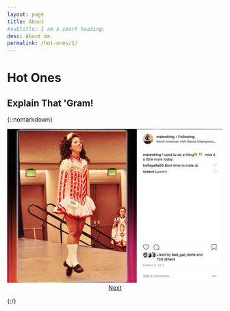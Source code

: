 ```yaml
---
layout: page
title: About
#subtitle: I am a smart heading.
desc: About me.
permalink: /hot-ones/1/
---
```

# Hot Ones

## Explain That 'Gram!

{::nomarkdown}

<!-- Megan -->
<img src="/assets/img/megan.png"/>

<div style="text-align: center;">
	<a href="/hot-ones/2">Next</a>
</div>



{:/}